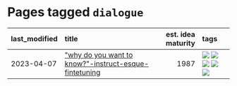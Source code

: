 # Pages tagged `dialogue`

|last_modified|title|est. idea maturity|tags
|:---|:---|---:|:---|
|2023-04-07|["why do you want to know?"-instruct-esque-fintetuning](../whydoyouwantoknow.md)|1987|[![](https://img.shields.io/badge/tag-aiethics-1eefac)](../tags/aiethics.md) [![](https://img.shields.io/badge/tag-alignment-3f9741)](../tags/alignment.md) [![](https://img.shields.io/badge/tag-dialogue-c6963e)](../tags/dialogue.md) [![](https://img.shields.io/badge/tag-models-6013c8)](../tags/models.md) [![](https://img.shields.io/badge/tag-wip-48fb29)](../tags/wip.md)|